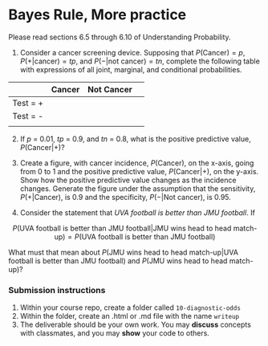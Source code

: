 Bayes Rule, More practice
========

Please read sections 6.5 through 6.10 of Understanding Probability.

1. Consider a cancer screening device.  Supposing that $P(\text{Cancer}) = p$, $P(+|\text{cancer}) = tp$, and $P(-|\text{not cancer}) = tn$, complete the following table with expressions of all joint, marginal, and conditional probabilities.

| | Cancer | Not Cancer | |
|:---|:---:|:---:|:---:|
|Test = + | | | | |
|Test = - | | | | |
| | | | |


2. If $p$ = 0.01, $tp$ = 0.9, and $tn$ = 0.8, what is the positive predictive value, $P(\text{Cancer}|+)$?

3. Create a figure, with cancer incidence, $P(\text{Cancer})$, on the x-axis, going from 0 to 1 and the positive predictive value, $P(\text{Cancer}|+)$, on the y-axis.  Show how the positive predictive value changes as the incidence changes.  Generate the figure under the assumption that the sensitivity, $P(+|\text{Cancer})$, is 0.9 and the specificity, $P(-|\text{Not cancer})$, is 0.95.

4. Consider the statement that *UVA football is better than JMU football*.  If 

$$
P(\text{UVA football is better than JMU football}|\text{JMU wins head to head match-up}) = P(\text{UVA football is better than JMU football})
$$

What must that mean about $P(\text{JMU wins head to head match-up}|\text{UVA football is better than JMU football})$ and $P(\text{JMU wins head to head match-up})$?


### Submission instructions

1.  Within your course repo, create a folder called `10-diagnostic-odds`
1.  Within the folder, create an .html or .md file with the name `writeup`
1.  The deliverable should be your own work.  You may **discuss**
    concepts with classmates, and you may **show** your code to others.
